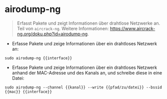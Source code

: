 # airodump-ng

> Erfasst Pakete und zeigt Informationen über drahtlose Netzwerke an.
> Teil von `aircrack-ng`.
> Weitere Informationen: <https://www.aircrack-ng.org/doku.php?id=airodump-ng>.

- Erfasse Pakete und zeige Informationen über ein drahtloses Netzwerk an:

`sudo airodump-ng {{interface}}`

- Erfasse Pakete und zeige Informationen über ein drahtloses Netzwerk anhand der MAC-Adresse und des Kanals an, und schreibe diese in eine Datei:

`sudo airodump-ng --channel {{kanal}} --write {{pfad/zu/datei}} --bssid {{mac}} {{interface}}`
